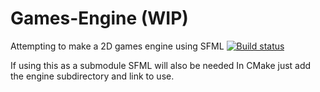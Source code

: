# Games-Engine (WIP)
Attempting to make a 2D games engine using SFML
[![Build status](https://ci.appveyor.com/api/projects/status/pwtvr2p25x3ncido/branch/master?svg=true)](https://ci.appveyor.com/project/40206111/games-engine/branch/master)

If using this as a submodule SFML will also be needed
In CMake just add the engine subdirectory and link to use.
